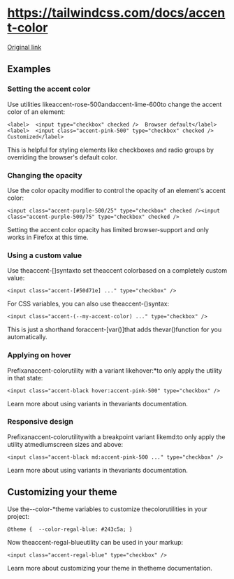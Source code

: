 # https://tailwindcss.com/docs/accent-color

[Original link](https://tailwindcss.com/docs/accent-color)

## Examples

### Setting the accent color

Use utilities likeaccent-rose-500andaccent-lime-600to change the accent color of an element:

```
<label>  <input type="checkbox" checked />  Browser default</label><label>  <input class="accent-pink-500" type="checkbox" checked />  Customized</label>
```

This is helpful for styling elements like checkboxes and radio groups by overriding the browser's default color.

### Changing the opacity

Use the color opacity modifier to control the opacity of an element's accent color:

```
<input class="accent-purple-500/25" type="checkbox" checked /><input class="accent-purple-500/75" type="checkbox" checked />
```

Setting the accent color opacity has limited browser-support and only works in Firefox at this time.

### Using a custom value

Use theaccent-[<value>]syntaxto set theaccent colorbased on a completely custom value:

```
<input class="accent-[#50d71e] ..." type="checkbox" />
```

For CSS variables, you can also use theaccent-(<custom-property>)syntax:

```
<input class="accent-(--my-accent-color) ..." type="checkbox" />
```

This is just a shorthand foraccent-[var(<custom-property>)]that adds thevar()function for you automatically.

### Applying on hover

Prefixanaccent-colorutility with a variant likehover:*to only apply the utility in that state:

```
<input class="accent-black hover:accent-pink-500" type="checkbox" />
```

Learn more about using variants in thevariants documentation.

### Responsive design

Prefixanaccent-colorutilitywith a breakpoint variant likemd:to only apply the utility atmediumscreen sizes and above:

```
<input class="accent-black md:accent-pink-500 ..." type="checkbox" />
```

Learn more about using variants in thevariants documentation.

## Customizing your theme

Use the--color-*theme variables to customize thecolorutilities in your project:

```
@theme {  --color-regal-blue: #243c5a; }
```

Now theaccent-regal-blueutility can be used in your markup:

```
<input class="accent-regal-blue" type="checkbox" />
```

Learn more about customizing your theme in thetheme documentation.
